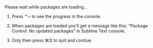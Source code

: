 Please wait while packages are loading...

1. Press ⌃~ to see
the progress in the console.

2. When packages are loaded
you'll get a message like this:
"Package Control: No updated packages"
in Sublime Text console.

3. Only then press ⌘Q
to quit and contiue.